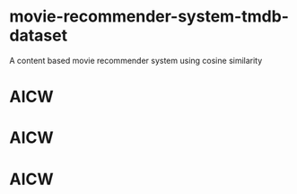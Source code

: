 # movie-recommender-system-tmdb-dataset
A content based movie recommender system using cosine similarity
# AICW
# AICW
# AICW
